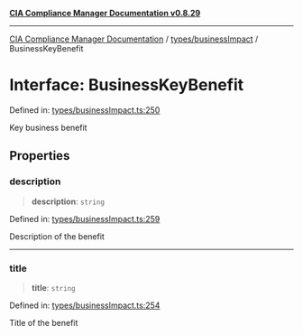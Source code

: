 [**CIA Compliance Manager Documentation v0.8.29**](../../../README.md)

***

[CIA Compliance Manager Documentation](../../../modules.md) / [types/businessImpact](../README.md) / BusinessKeyBenefit

# Interface: BusinessKeyBenefit

Defined in: [types/businessImpact.ts:250](https://github.com/Hack23/cia-compliance-manager/blob/5836b4c74e2010cd05eca63c0016fd711c628ec9/src/types/businessImpact.ts#L250)

Key business benefit

## Properties

### description

> **description**: `string`

Defined in: [types/businessImpact.ts:259](https://github.com/Hack23/cia-compliance-manager/blob/5836b4c74e2010cd05eca63c0016fd711c628ec9/src/types/businessImpact.ts#L259)

Description of the benefit

***

### title

> **title**: `string`

Defined in: [types/businessImpact.ts:254](https://github.com/Hack23/cia-compliance-manager/blob/5836b4c74e2010cd05eca63c0016fd711c628ec9/src/types/businessImpact.ts#L254)

Title of the benefit
